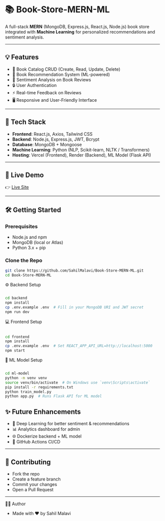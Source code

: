 # 📚 Book-Store-MERN-ML

A full-stack **MERN** (MongoDB, Express.js, React.js, Node.js) book store integrated with **Machine Learning** for personalized recommendations and sentiment analysis.

---

## 💡 Features

- 📖 Book Catalog CRUD (Create, Read, Update, Delete)
- 🤖 Book Recommendation System (ML-powered)
- 🧠 Sentiment Analysis on Book Reviews
- 🔒 User Authentication
- ⚡ Real-time Feedback on Reviews
- 🖥️ Responsive and User-Friendly Interface

---

## 🧱 Tech Stack

- **Frontend**: React.js, Axios, Tailwind CSS
- **Backend**: Node.js, Express.js, JWT, Bcrypt
- **Database**: MongoDB + Mongoose
- **Machine Learning**: Python (NLP, Scikit-learn, NLTK / Transformers)
- **Hosting**: Vercel (Frontend), Render (Backend), ML Model (Flask API)

---

## 🚀 Live Demo

👉 [Live Site](https://bookstore-ml.vercel.app)

---

## 🛠️ Getting Started

### Prerequisites

- Node.js and npm
- MongoDB (local or Atlas)
- Python 3.x + pip

### Clone the Repo

```bash
git clone https://github.com/SahilMalavi/Book-Store-MERN-ML.git
cd Book-Store-MERN-ML
```

⚙️ Backend Setup
```bash

cd backend
npm install
cp .env.example .env  # Fill in your MongoDB URI and JWT secret
npm run dev
```

💻 Frontend Setup
```bash

cd frontend
npm install
cp .env.example .env  # Set REACT_APP_API_URL=http://localhost:5000
npm start
```


🤖 ML Model Setup
```bash

cd ml-model
python -m venv venv
source venv/bin/activate  # On Windows use `venv\Scripts\activate`
pip install -r requirements.txt
python train_model.py
python app.py  # Runs Flask API for ML model
```

## ✨ Future Enhancements

- 🧬 Deep Learning for better sentiment & recommendations
- 📊 Analytics dashboard for admin
- 🌐 Dockerize backend + ML model
- 🔁 GitHub Actions CI/CD
---

## 🤝 Contributing

- Fork the repo
- Create a feature branch
- Commit your changes
- Open a Pull Request
---

👨‍💻 Author
- Made with ❤️ by Sahil Malavi
